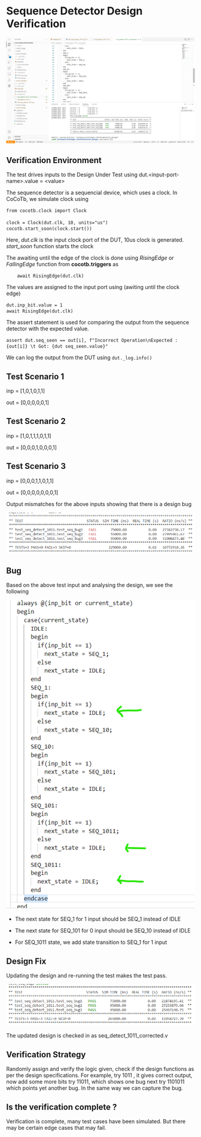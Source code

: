 # Sequence Detector Design Verification


![](../assets/seq_dectect_workspace.png)

## Verification Environment
The test drives inputs to the Design Under Test using dut.&lt;input-port-name&gt;.value = &lt;value&gt;

The sequence detector is a sequencial device, which uses a clock.
In CoCoTb, we simulate clock using
```
from cocotb.clock import Clock

clock = Clock(dut.clk, 10, units="us")  
cocotb.start_soon(clock.start())    
```
Here, *dut.clk* is the input clock port of the DUT, 10us clock is generated. *start_soon* function starts the clock


The awaiting until the edge of the clock is done using *RisingEdge* or  *FallingEdge* function from **cocotb.triggers** as
```
    await RisingEdge(dut.clk)
```

The values are assigned to the input port using (awiting until the clock edge)
```
dut.inp_bit.value = 1
await RisingEdge(dut.clk)
```

The assert statement is used for comparing the output from the sequence detector with the expected value.


```
assert dut.seq_seen == out[i], f"Incorrect Operation\nExpected : {out[i]} \t Got: {dut seq_seen.value}"
```

We can log the output from the DUT using `dut._log.info()` 


## Test Scenario 1
inp = [1,0,1,0,1,1]

out = [0,0,0,0,0,1]

## Test Scenario 2
inp = [1,0,1,1,1,0,1,1]

out = [0,0,0,1,0,0,0,1]

## Test Scenario 3
inp = [0,0,0,1,1,0,1,1]

out = [0,0,0,0,0,0,0,1]

Output mismatches for the above inputs showing that there is a design bug

![](../assets/seq_detect_fail.png)

## Bug
Based on the above test input and analysing the design, we see the following

![](../assets/seq_detect_bug.png)

- The next state for SEQ_1 for 1 input should be SEQ_1 instead of IDLE

- The next state for SEQ_101 for 0 input should be SEQ_10 instead of IDLE

- For SEQ_1011 state, we add state transition to SEQ_1 for 1 input

## Design Fix
Updating the design and re-running the test makes the test pass.

![](../assets/seq_detect_pass.png)

The updated design is checked in as seq_detect_1011_corrected.v

## Verification Strategy
Randomly assign and verify the logic given, check if the design functions as per the design specifications. For example, try 1011 , it gives correct output, now add some more bits 
try 11011, which shows one bug
next try 1101011 which points yet another bug. In the same way we can capture the bug.

## Is the verification complete ?
 Verification is complete, many test cases have been simulated. But there may be certain edge cases that may fail.